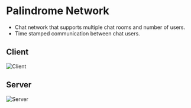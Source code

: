 # Palindrome Network
- Chat network that supports multiple chat rooms and number of users.
- Time stamped communication between chat users.

## Client

![Client](https://user-images.githubusercontent.com/26044298/54483226-467c0200-4826-11e9-94ad-e79ff083a745.png)

## Server

![Server](https://user-images.githubusercontent.com/26044298/54483225-454ad500-4826-11e9-9de3-5278243e6543.png)

